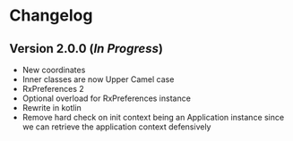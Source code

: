 Changelog
=========

Version 2.0.0 (*In Progress*)
----------------------------

- New coordinates
- Inner classes are now Upper Camel case
- RxPreferences 2
- Optional overload for RxPreferences instance
- Rewrite in kotlin
- Remove hard check on init context being an Application instance since we can retrieve the 
application context defensively

